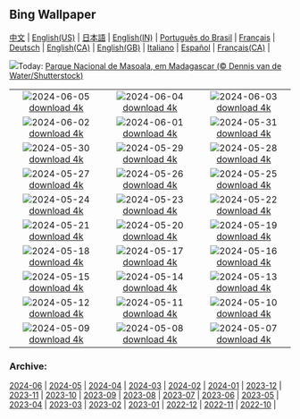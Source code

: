 ## Bing Wallpaper
[中文](README.md) |                     [English(US)](en-US.md) |                     [日本語](ja-JP.md) |                     [English(IN)](en-IN.md) |                     [Português do Brasil](pt-BR.md) |                     [Français](fr-FR.md) |                     [Deutsch](de-DE.md) |                     [English(CA)](en-CA.md) |                     [English(GB)](en-GB.md) |                     [Italiano](it-IT.md) |                     [Español](es-ES.md) |                     [Français(CA)](fr-CA.md) |                    

![](https://www.bing.com/th?id=OHR.MadagascarRiver_PT-BR7232388819_UHD.jpg&w=1000)Today: [Parque Nacional de Masoala, em Madagascar (© Dennis van de Water/Shutterstock)](https://www.bing.com/th?id=OHR.MadagascarRiver_PT-BR7232388819_UHD.jpg)

|      |      |      |
| :----: | :----: | :----: |
|![](https://www.bing.com/th?id=OHR.ChestnutBeeEater_PT-BR6524596779_UHD.jpg&pid=hp&w=384&h=216&rs=1&c=4)2024-06-05 [download 4k](https://www.bing.com/th?id=OHR.ChestnutBeeEater_PT-BR6524596779_UHD.jpg)|![](https://www.bing.com/th?id=OHR.CapybaraEducation_PT-BR9998060500_UHD.jpg&pid=hp&w=384&h=216&rs=1&c=4)2024-06-04 [download 4k](https://www.bing.com/th?id=OHR.CapybaraEducation_PT-BR9998060500_UHD.jpg)|![](https://www.bing.com/th?id=OHR.CopenhagenBicycles_PT-BR5476760078_UHD.jpg&pid=hp&w=384&h=216&rs=1&c=4)2024-06-03 [download 4k](https://www.bing.com/th?id=OHR.CopenhagenBicycles_PT-BR5476760078_UHD.jpg)|
|![](https://www.bing.com/th?id=OHR.PrideMonthSF_PT-BR6281938141_UHD.jpg&pid=hp&w=384&h=216&rs=1&c=4)2024-06-02 [download 4k](https://www.bing.com/th?id=OHR.PrideMonthSF_PT-BR6281938141_UHD.jpg)|![](https://www.bing.com/th?id=OHR.YorkshireDalesNP_PT-BR5805097424_UHD.jpg&pid=hp&w=384&h=216&rs=1&c=4)2024-06-01 [download 4k](https://www.bing.com/th?id=OHR.YorkshireDalesNP_PT-BR5805097424_UHD.jpg)|![](https://www.bing.com/th?id=OHR.Everglades90th_PT-BR0782569600_UHD.jpg&pid=hp&w=384&h=216&rs=1&c=4)2024-05-31 [download 4k](https://www.bing.com/th?id=OHR.Everglades90th_PT-BR0782569600_UHD.jpg)|
|![](https://www.bing.com/th?id=OHR.MullOtter_PT-BR0721243704_UHD.jpg&pid=hp&w=384&h=216&rs=1&c=4)2024-05-30 [download 4k](https://www.bing.com/th?id=OHR.MullOtter_PT-BR0721243704_UHD.jpg)|![](https://www.bing.com/th?id=OHR.MeteoraMonastery_PT-BR0665856775_UHD.jpg&pid=hp&w=384&h=216&rs=1&c=4)2024-05-29 [download 4k](https://www.bing.com/th?id=OHR.MeteoraMonastery_PT-BR0665856775_UHD.jpg)|![](https://www.bing.com/th?id=OHR.MataAtlantica_PT-BR0600772527_UHD.jpg&pid=hp&w=384&h=216&rs=1&c=4)2024-05-28 [download 4k](https://www.bing.com/th?id=OHR.MataAtlantica_PT-BR0600772527_UHD.jpg)|
|![](https://www.bing.com/th?id=OHR.MethowWildflowers_PT-BR0540541576_UHD.jpg&pid=hp&w=384&h=216&rs=1&c=4)2024-05-27 [download 4k](https://www.bing.com/th?id=OHR.MethowWildflowers_PT-BR0540541576_UHD.jpg)|![](https://www.bing.com/th?id=OHR.MoroccoBenhaddou_PT-BR0472580311_UHD.jpg&pid=hp&w=384&h=216&rs=1&c=4)2024-05-26 [download 4k](https://www.bing.com/th?id=OHR.MoroccoBenhaddou_PT-BR0472580311_UHD.jpg)|![](https://www.bing.com/th?id=OHR.DiaNacionaldoCafe_PT-BR0388353116_UHD.jpg&pid=hp&w=384&h=216&rs=1&c=4)2024-05-25 [download 4k](https://www.bing.com/th?id=OHR.DiaNacionaldoCafe_PT-BR0388353116_UHD.jpg)|
|![](https://www.bing.com/th?id=OHR.IndianStarTortoise_PT-BR0334099944_UHD.jpg&pid=hp&w=384&h=216&rs=1&c=4)2024-05-24 [download 4k](https://www.bing.com/th?id=OHR.IndianStarTortoise_PT-BR0334099944_UHD.jpg)|![](https://www.bing.com/th?id=OHR.SnowGumTasmania_PT-BR0279882424_UHD.jpg&pid=hp&w=384&h=216&rs=1&c=4)2024-05-23 [download 4k](https://www.bing.com/th?id=OHR.SnowGumTasmania_PT-BR0279882424_UHD.jpg)|![](https://www.bing.com/th?id=OHR.MalaysiaTea_PT-BR0222561765_UHD.jpg&pid=hp&w=384&h=216&rs=1&c=4)2024-05-22 [download 4k](https://www.bing.com/th?id=OHR.MalaysiaTea_PT-BR0222561765_UHD.jpg)|
|![](https://www.bing.com/th?id=OHR.HoneycombBee_PT-BR0168442685_UHD.jpg&pid=hp&w=384&h=216&rs=1&c=4)2024-05-21 [download 4k](https://www.bing.com/th?id=OHR.HoneycombBee_PT-BR0168442685_UHD.jpg)|![](https://www.bing.com/th?id=OHR.VernazzaItaly_PT-BR0108995686_UHD.jpg&pid=hp&w=384&h=216&rs=1&c=4)2024-05-20 [download 4k](https://www.bing.com/th?id=OHR.VernazzaItaly_PT-BR0108995686_UHD.jpg)|![](https://www.bing.com/th?id=OHR.MuseumWhale_PT-BR0044062488_UHD.jpg&pid=hp&w=384&h=216&rs=1&c=4)2024-05-19 [download 4k](https://www.bing.com/th?id=OHR.MuseumWhale_PT-BR0044062488_UHD.jpg)|
|![](https://www.bing.com/th?id=OHR.TarangireElephants_PT-BR9979896896_UHD.jpg&pid=hp&w=384&h=216&rs=1&c=4)2024-05-18 [download 4k](https://www.bing.com/th?id=OHR.TarangireElephants_PT-BR9979896896_UHD.jpg)|![](https://www.bing.com/th?id=OHR.DayOfLight_PT-BR7977320546_UHD.jpg&pid=hp&w=384&h=216&rs=1&c=4)2024-05-17 [download 4k](https://www.bing.com/th?id=OHR.DayOfLight_PT-BR7977320546_UHD.jpg)|![](https://www.bing.com/th?id=OHR.BlueCityIndia_PT-BR7765486791_UHD.jpg&pid=hp&w=384&h=216&rs=1&c=4)2024-05-16 [download 4k](https://www.bing.com/th?id=OHR.BlueCityIndia_PT-BR7765486791_UHD.jpg)|
|![](https://www.bing.com/th?id=OHR.CarlsbadNP_PT-BR7544935694_UHD.jpg&pid=hp&w=384&h=216&rs=1&c=4)2024-05-15 [download 4k](https://www.bing.com/th?id=OHR.CarlsbadNP_PT-BR7544935694_UHD.jpg)|![](https://www.bing.com/th?id=OHR.NamibiaCanyon_PT-BR7314875835_UHD.jpg&pid=hp&w=384&h=216&rs=1&c=4)2024-05-14 [download 4k](https://www.bing.com/th?id=OHR.NamibiaCanyon_PT-BR7314875835_UHD.jpg)|![](https://www.bing.com/th?id=OHR.GuanacoMother_PT-BR7069142219_UHD.jpg&pid=hp&w=384&h=216&rs=1&c=4)2024-05-13 [download 4k](https://www.bing.com/th?id=OHR.GuanacoMother_PT-BR7069142219_UHD.jpg)|
|![](https://www.bing.com/th?id=OHR.TexasIndigoBunting_PT-BR6730881258_UHD.jpg&pid=hp&w=384&h=216&rs=1&c=4)2024-05-12 [download 4k](https://www.bing.com/th?id=OHR.TexasIndigoBunting_PT-BR6730881258_UHD.jpg)|![](https://www.bing.com/th?id=OHR.MisoolRajaAmpat_PT-BR6517717174_UHD.jpg&pid=hp&w=384&h=216&rs=1&c=4)2024-05-11 [download 4k](https://www.bing.com/th?id=OHR.MisoolRajaAmpat_PT-BR6517717174_UHD.jpg)|![](https://www.bing.com/th?id=OHR.EmirganPark_PT-BR9433604698_UHD.jpg&pid=hp&w=384&h=216&rs=1&c=4)2024-05-10 [download 4k](https://www.bing.com/th?id=OHR.EmirganPark_PT-BR9433604698_UHD.jpg)|
|![](https://www.bing.com/th?id=OHR.IguazuTurism_PT-BR9760109650_UHD.jpg&pid=hp&w=384&h=216&rs=1&c=4)2024-05-09 [download 4k](https://www.bing.com/th?id=OHR.IguazuTurism_PT-BR9760109650_UHD.jpg)|![](https://www.bing.com/th?id=OHR.LittleDuckling_PT-BR9050778673_UHD.jpg&pid=hp&w=384&h=216&rs=1&c=4)2024-05-08 [download 4k](https://www.bing.com/th?id=OHR.LittleDuckling_PT-BR9050778673_UHD.jpg)|![](https://www.bing.com/th?id=OHR.RiverNekarHeidelberg_PT-BR6227220024_UHD.jpg&pid=hp&w=384&h=216&rs=1&c=4)2024-05-07 [download 4k](https://www.bing.com/th?id=OHR.RiverNekarHeidelberg_PT-BR6227220024_UHD.jpg)|


### Archive:
[2024-06](archive/pt-BR/202406/README.md) | [2024-05](archive/pt-BR/202405/README.md) | [2024-04](archive/pt-BR/202404/README.md) | [2024-03](archive/pt-BR/202403/README.md) | [2024-02](archive/pt-BR/202402/README.md) | [2024-01](archive/pt-BR/202401/README.md) | [2023-12](archive/pt-BR/202312/README.md) | [2023-11](archive/pt-BR/202311/README.md) | [2023-10](archive/pt-BR/202310/README.md) | [2023-09](archive/pt-BR/202309/README.md) | [2023-08](archive/pt-BR/202308/README.md) | [2023-07](archive/pt-BR/202307/README.md) | [2023-06](archive/pt-BR/202306/README.md) | [2023-05](archive/pt-BR/202305/README.md) | [2023-04](archive/pt-BR/202304/README.md) | [2023-03](archive/pt-BR/202303/README.md) | [2023-02](archive/pt-BR/202302/README.md) | [2023-01](archive/pt-BR/202301/README.md) | [2022-12](archive/pt-BR/202212/README.md) | [2022-11](archive/pt-BR/202211/README.md) | [2022-10](archive/pt-BR/202210/README.md) | 